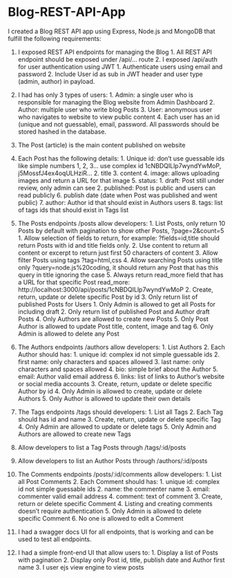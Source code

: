 # Blog-REST-API-App
I created a Blog REST API app using Express, Node.js and MongoDB that fulfill the following requirements:
  1.	I exposed REST API endpoints for managing the Blog
    1.	All REST API endpoint should be exposed under /api/… route
    2.	I exposed /api/auth for user authentication using JWT
      1.	Authenticate users using email and password
      2.	Include User id as sub in JWT header and user type (admin, author) in payload.


  2.	I had has only 3 types of users:
    1.	Admin: a single user who is responsible for managing the Blog website from Admin Dashboard
    2.	Author: multiple user who write blog Posts
    3.	User: anonymous user who navigates to website to view public content
    4.	Each user has an id (unique and not guessable), email, password. All passwords should be stored hashed in the database.


  3.	The Post (article) is the main content published on website
  
  4.	Each Post has the following details:
    1.	Unique id: don’t use guessable ids like simple numbers 1, 2, 3... use complex id 1cNBDQILlp7wyndYwMoP, j5MossfJ4ex4oqULHziR…
    2.	title
    3.	content
    4.	image: allows uploading images and return a URL for that image
    5.	status:
      1.	draft: Post still under review, only admin can see
      2.	published: Post is public and users can read publicly
    6.	publish date (date when Post was published and went public)
    7.	author: Author id that should exist in Authors users
    8.	tags: list of tags ids that should exist in Tags list
  
  5.	The Posts endpoints /posts allow developers:
    1.	List Posts, only return 10 Posts by default with pagination to show other Posts, ?page=2&count=5
      1.	Allow selection of fields to return, for example: ?fields=id,title should return Posts with id and title fields only.
      2.	Use content to return all content or excerpt to return just first 50 characters of content
      3.	Allow filter Posts using tags ?tag=html,css
      4.	Allow searching Posts using title only ?query=node.js%20coding, it should return any Post that has this query in title ignoring the case
      5.	Always return read_more field that has a URL for that specific Post read_more: http://localhost:3000/api/posts/1cNBDQILlp7wyndYwMoP
    2.	Create, return, update or delete specific Post by id
    3.	Only return list of published Posts for Users
      1.	Only Admin is allowed to get all Posts for including draft
      2.	Only return list of published Post and Author draft Posts
    4.	Only Authors are allowed to create new Posts
    5.	Only Post Author is allowed to update Post title, content, image and tag
    6.	Only Admin is allowed to delete any Post


  6.	The Authors endpoints /authors allow developers:
    1.	List Authors
    2.	Each Author should has:
      1.	unique id: complex id not simple guessable ids
      2.	first name: only characters and spaces allowed
      3.	last name: only characters and spaces allowed
      4.	bio: simple brief about the Author
      5.	email: Author valid email address
      6.	links: list of links to Author’s website or social media accounts
    3.	Create, return, update or delete specific Author by id
    4.	Only Admin is allowed to create, update or delete Authors
    5.	Only Author is allowed to update their own details


  7.	The Tags endpoints /tags should developers:
    1.	List all Tags
    2.	Each Tag should has id and name
    3.	Create, return, update or delete specific Tag
    4.	Only Admin are allowed to update or delete tags
    5.	Only Admin and Authors are allowed to create new Tags
  
  8.	Allow developers to list a Tag Posts through /tags/:id/posts
  
  9.	Allow developers to list an Author Posts through /authors/:id/posts
  
  10.	The Comments endpoints /posts/:id/comments allow developers:
    1.	List all Post Comments
    2.	Each Comment should has:
      1.	unique id: complex id not simple guessable ids
      2.	name: the commenter name
      3.	email: commenter valid email address
      4.	comment: text of comment
    3.	Create, return or delete specific Comment
    4.	Listing and creating comments doesn’t require authentication
    5.	Only Admin is allowed to delete specific Comment
    6.	No one is allowed to edit a Comment


  11.	I had a swagger docs UI for all endpoints, that is working and can be used to test all endpoints.

  12.	I had a simple front-end UI that allow users to:
    1.	Display a list of Posts with pagination
    2.	Display only Post id, title, publish date and Author first name
    3.	I user ejs view engine to view posts

